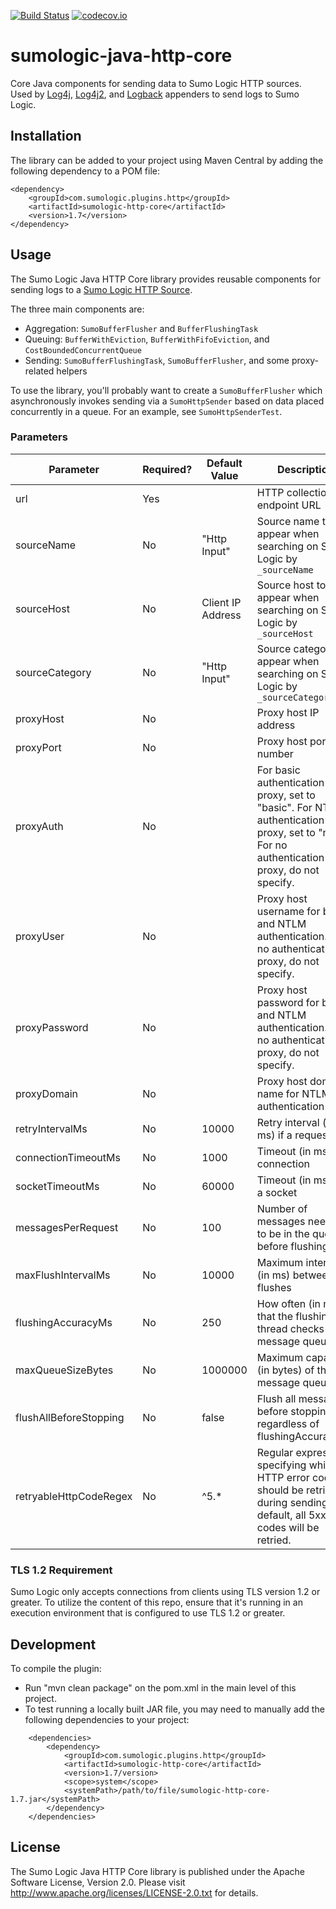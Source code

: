 [![Build Status](https://api.travis-ci.org/SumoLogic/sumologic-java-http-core.svg?branch=master)](https://travis-ci.org/SumoLogic/sumologic-java-http-core)
[![codecov.io](https://codecov.io/github/SumoLogic/sumologic-java-http-core/coverage.svg?branch=master)](https://codecov.io/github/SumoLogic/sumologic-java-http-core?branch=master)

# sumologic-java-http-core

Core Java components for sending data to Sumo Logic HTTP sources.  Used by [Log4j](https://github.com/SumoLogic/sumo-log4j-appender), [Log4j2](https://github.com/SumoLogic/sumologic-log4j2-appender), and [Logback](https://github.com/SumoLogic/sumologic-logback-appender) appenders to send logs to Sumo Logic.

## Installation

The library can be added to your project using Maven Central by adding the following dependency to a POM file:

```
<dependency>
    <groupId>com.sumologic.plugins.http</groupId>
    <artifactId>sumologic-http-core</artifactId>
    <version>1.7</version>
</dependency>
```

## Usage

The Sumo Logic Java HTTP Core library provides reusable components for sending logs to a [Sumo Logic HTTP Source](https://help.sumologic.com/Send-Data/Sources/02Sources-for-Hosted-Collectors/HTTP-Source).

The three main components are:

- Aggregation: `SumoBufferFlusher` and `BufferFlushingTask`
- Queuing: `BufferWithEviction`, `BufferWithFifoEviction`, and `CostBoundedConcurrentQueue`
- Sending: `SumoBufferFlushingTask`, `SumoBufferFlusher`, and some proxy-related helpers

To use the library, you'll probably want to create a `SumoBufferFlusher` which asynchronously invokes sending via a `SumoHttpSender` based on data placed concurrently in a queue.  For an example, see `SumoHttpSenderTest`.

### Parameters
| Parameter             | Required? | Default Value | Description                                                                                                                                |
|-----------------------|----------|---------------|--------------------------------------------------------------------------------------------------------------------------------------------|
| url                   | Yes      |               | HTTP collection endpoint URL                                                                                                               |
| sourceName            | No       | "Http Input"              | Source name to appear when searching on Sumo Logic by `_sourceName`                                                                                                        |
| sourceHost            | No       | Client IP Address              | Source host to appear when searching on Sumo Logic by `_sourceHost`                                                                                                         |
| sourceCategory        | No       | "Http Input"              | Source category to appear when searching on Sumo Logic by `_sourceCategory`                                                                                                         |
| proxyHost             | No       |               | Proxy host IP address                                                                                                                      |
| proxyPort             | No       |               | Proxy host port number                                                                                                                     |
| proxyAuth             | No       |               | For basic authentication proxy, set to "basic". For NTLM authentication proxy, set to "ntlm". For no authentication proxy, do not specify. |
| proxyUser             | No       |               | Proxy host username for basic and NTLM authentication. For no authentication proxy, do not specify.                                        |
| proxyPassword         | No       |               | Proxy host password for basic and NTLM authentication. For no authentication proxy, do not specify.                                        |
| proxyDomain           | No       |               | Proxy host domain name for NTLM authentication only                                                                                        |
| retryIntervalMs         | No       | 10000         | Retry interval (in ms) if a request fails                                                                                                  |
| connectionTimeoutMs     | No       | 1000          | Timeout (in ms) for connection                                                                                                             |
| socketTimeoutMs         | No       | 60000         | Timeout (in ms) for a socket                                                                                                               |
| messagesPerRequest    | No       | 100           | Number of messages needed to be in the queue before flushing                                                                               |
| maxFlushIntervalMs      | No       | 10000         | Maximum interval (in ms) between flushes                                                                                                   |
| flushingAccuracyMs      | No       | 250           | How often (in ms) that the flushing thread checks the message queue                                                                        |
| maxQueueSizeBytes     | No       | 1000000       | Maximum capacity (in bytes) of the message queue
| flushAllBeforeStopping| No       | false         | Flush all messages before stopping regardless of flushingAccuracyMs
| retryableHttpCodeRegex| No       | ^5.*         | Regular expression specifying which HTTP error code(s) should be retried during sending. By default, all 5xx error codes will be retried.

### TLS 1.2 Requirement

Sumo Logic only accepts connections from clients using TLS version 1.2 or greater. To utilize the content of this repo, ensure that it's running in an execution environment that is configured to use TLS 1.2 or greater.

## Development

To compile the plugin:
- Run "mvn clean package" on the pom.xml in the main level of this project.
- To test running a locally built JAR file, you may need to manually add the following dependencies to your project:
```
    <dependencies>
        <dependency>
            <groupId>com.sumologic.plugins.http</groupId>
            <artifactId>sumologic-http-core</artifactId>
            <version>1.7/version>
            <scope>system</scope>
            <systemPath>/path/to/file/sumologic-http-core-1.7.jar</systemPath>
        </dependency>
    </dependencies>
```

## License

The Sumo Logic Java HTTP Core library is published under the Apache Software License, Version 2.0. Please visit http://www.apache.org/licenses/LICENSE-2.0.txt for details.
